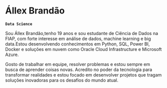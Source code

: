 # Állex Brandão

**`Data Science`**

Sou Állex Brandão,tenho 19 anos e sou estudante de Ciência de Dados na FIAP, com forte interesse em análise de dados, machine learning e big data.Estou desenvolvendo conhecimentos em Python, SQL, Power BI, Docker e soluções em nuvem como Oracle Cloud Infrastructure e Microsoft Azure.

Gosto de trabalhar em equipe, resolver problemas e estou sempre em busca de aprender coisas novas. Acredito no poder da tecnologia para transformar realidades e estou focado em desenvolver projetos que tragam soluções inovadoras para os desafios do mundo atual.
